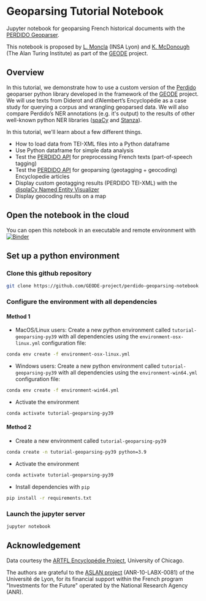 # Geoparsing Tutorial Notebook

Jupyter notebook for geoparsing French historical documents with the [PERDIDO Geoparser](https://github.com/ludovicmoncla/perdido). 

This notebook is proposed by [L. Moncla](https://ludovicmoncla.github.io/) (INSA Lyon) and [K. McDonough](https://www.turing.ac.uk/people/researchers/katherine-mcdonough) (The Alan Turing Institute) as part of the [GEODE](https://geode-project.github.io/) project.

## Overview

In this tutorial, we demonstrate how to use a custom version of the [Perdido](https://github.com/ludovicmoncla/perdido) geoparser python library developed in the framework of the [GEODE](https://geode-project.github.io) project.
We will use texts from Diderot and d’Alembert’s Encyclopédie as a case study for querying a corpus and wrangling geoparsed data. We will also compare Perdido’s NER annotations (e.g. it's output) to the results of other well-known python NER libraries ([spaCy](https://spacy.io) and [Stanza](https://stanfordnlp.github.io/stanza/index.html)).



In this tutorial, we'll learn about a few different things.

- How to load data from TEI-XML files into a Python dataframe
- Use Python dataframe for simple data analysis
- Test the [PERDIDO API](http://erig.univ-pau.fr/PERDIDO/api.jsp) for preprocessing French texts (part-of-speech tagging)
- Test the [PERDIDO API](http://erig.univ-pau.fr/PERDIDO/api.jsp) for geoparsing (geotagging + geocoding) Encyclopedie articles
- Display custom geotagging results (PERDIDO TEI-XML) with the [displaCy Named Entity Visualizer](https://spacy.io/usage/visualizers)
- Display geocoding results on a map

## Open the notebook in the cloud

You can open this notebook in an executable and remote environment with [![Binder](https://mybinder.org/badge_logo.svg)](https://mybinder.org/v2/gh/GEODE-project/perdido-geoparsing-notebook/master?filepath=Tutorial-geoparsing.ipynb)



## Set up a python environment


### Clone this github repository

```bash
git clone https://github.com/GEODE-project/perdido-geoparsing-notebook.git
```


### Configure the environment with all dependencies

#### Method 1


* MacOS/Linux users: Create a new python environment called `tutorial-geoparsing-py39` with all dependencies using the `environment-osx-linux.yml` configuration file:

```bash
conda env create -f environment-osx-linux.yml
```

* Windows users: Create a new python environment called `tutorial-geoparsing-py39` with all dependencies using the `environment-win64.yml` configuration file:

```bash
conda env create -f environment-win64.yml
```

* Activate the environment

```bash
conda activate tutorial-geoparsing-py39
```

#### Method 2

* Create a new environment called `tutorial-geoparsing-py39`

```bash
conda create -n tutorial-geoparsing-py39 python=3.9
```

* Activate the environment

```bash
conda activate tutorial-geoparsing-py39
```

* Install dependencies with `pip`

```bash
pip install -r requirements.txt
```


### Launch the jupyter server

```bash
jupyter notebook
```



## Acknowledgement

Data courtesy the [ARTFL Encyclopédie Project](https://artfl-project.uchicago.edu/), University of Chicago.

The authors are grateful to the [ASLAN project](https://aslan.universite-lyon.fr/) (ANR-10-LABX-0081) of the Université de Lyon, for its financial support within the French program "Investments for the Future" operated by the National Research Agency (ANR).
